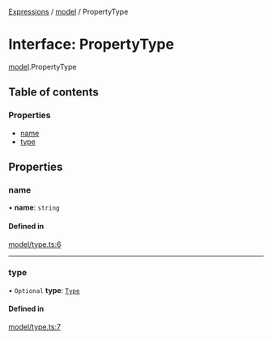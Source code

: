 [Expressions](../README.md) / [model](../modules/model.md) / PropertyType

# Interface: PropertyType

[model](../modules/model.md).PropertyType

## Table of contents

### Properties

- [name](model.PropertyType.md#name)
- [type](model.PropertyType.md#type)

## Properties

### name

• **name**: `string`

#### Defined in

[model/type.ts:6](https://github.com/FlavioLionelRita/js-expressions/blob/a373ee9/src/lib/model/type.ts#L6)

___

### type

• `Optional` **type**: [`Type`](../modules/model.md#type)

#### Defined in

[model/type.ts:7](https://github.com/FlavioLionelRita/js-expressions/blob/a373ee9/src/lib/model/type.ts#L7)
